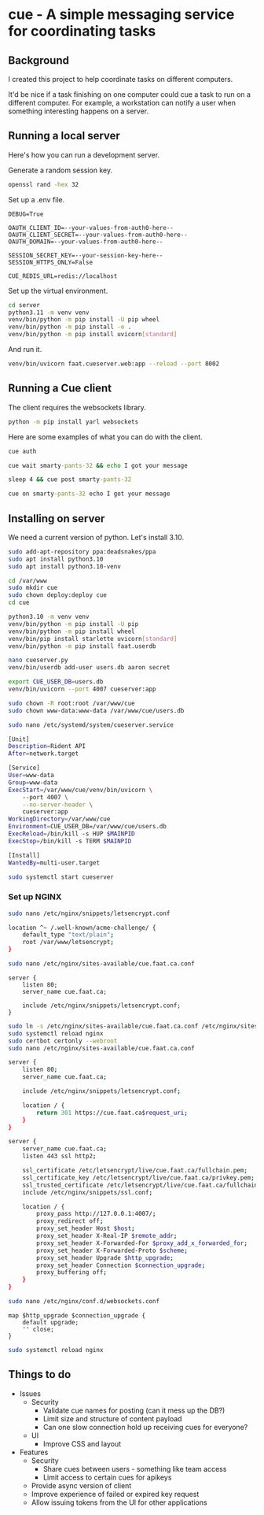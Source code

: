 # cue - A simple messaging service for coordinating tasks


## Background

I created this project to help coordinate tasks on different computers.

It'd be nice if a task finishing on one computer could cue a task to run on a different computer.
For example, a workstation can notify a user when something interesting happens on a server.


## Running a local server

Here's how you can run a development server.

Generate a random session key.

```bash
openssl rand -hex 32
```

Set up a .env file.

```text
DEBUG=True

OAUTH_CLIENT_ID=--your-values-from-auth0-here--
OAUTH_CLIENT_SECRET=--your-values-from-auth0-here--
OAUTH_DOMAIN=--your-values-from-auth0-here--

SESSION_SECRET_KEY=--your-session-key-here--
SESSION_HTTPS_ONLY=False

CUE_REDIS_URL=redis://localhost
```

Set up the virtual environment.

```bash
cd server
python3.11 -m venv venv
venv/bin/python -m pip install -U pip wheel
venv/bin/python -m pip install -e .
venv/bin/python -m pip install uvicorn[standard]
```

And run it.

```bash
venv/bin/uvicorn faat.cueserver.web:app --reload --port 8002
```


## Running a Cue client

The client requires the websockets library.

```cmd
python -m pip install yarl websockets
```

Here are some examples of what you can do with the client.

```cmd
cue auth

cue wait smarty-pants-32 && echo I got your message

sleep 4 && cue post smarty-pants-32

cue on smarty-pants-32 echo I got your message
```


## Installing on server

We need a current version of python.
Let's install 3.10.

```bash
sudo add-apt-repository ppa:deadsnakes/ppa
sudo apt install python3.10
sudo apt install python3.10-venv
```

```bash
cd /var/www
sudo mkdir cue
sudo chown deploy:deploy cue
cd cue
```

```bash
python3.10 -m venv venv
venv/bin/python -m pip install -U pip
venv/bin/python -m pip install wheel
venv/bin/pip install starlette uvicorn[standard]
venv/bin/python -m pip install faat.userdb

nano cueserver.py
venv/bin/userdb add-user users.db aaron secret

export CUE_USER_DB=users.db
venv/bin/uvicorn --port 4007 cueserver:app
```

```bash
sudo chown -R root:root /var/www/cue
sudo chown www-data:www-data /var/www/cue/users.db
```

```bash
sudo nano /etc/systemd/system/cueserver.service
```

```bash
[Unit]
Description=Rident API
After=network.target

[Service]
User=www-data
Group=www-data
ExecStart=/var/www/cue/venv/bin/uvicorn \
    --port 4007 \
    --no-server-header \
    cueserver:app
WorkingDirectory=/var/www/cue
Environment=CUE_USER_DB=/var/www/cue/users.db
ExecReload=/bin/kill -s HUP $MAINPID
ExecStop=/bin/kill -s TERM $MAINPID

[Install]
WantedBy=multi-user.target
```

```bash
sudo systemctl start cueserver
```


### Set up NGINX

```bash
sudo nano /etc/nginx/snippets/letsencrypt.conf
```

```bash
location ^~ /.well-known/acme-challenge/ {
    default_type "text/plain";
    root /var/www/letsencrypt;
}
```

```bash
sudo nano /etc/nginx/sites-available/cue.faat.ca.conf
```

```nginx
server {
    listen 80;
    server_name cue.faat.ca;

    include /etc/nginx/snippets/letsencrypt.conf;
}
```

```bash
sudo ln -s /etc/nginx/sites-available/cue.faat.ca.conf /etc/nginx/sites-enabled/cue.faat.ca.conf
sudo systemctl reload nginx
sudo certbot certonly --webroot
sudo nano /etc/nginx/sites-available/cue.faat.ca.conf
```

```bash
server {
    listen 80;
    server_name cue.faat.ca;

    include /etc/nginx/snippets/letsencrypt.conf;

    location / {
        return 301 https://cue.faat.ca$request_uri;
    }
}

server {
    server_name cue.faat.ca;
    listen 443 ssl http2;

    ssl_certificate /etc/letsencrypt/live/cue.faat.ca/fullchain.pem;
    ssl_certificate_key /etc/letsencrypt/live/cue.faat.ca/privkey.pem;
    ssl_trusted_certificate /etc/letsencrypt/live/cue.faat.ca/fullchain.pem;
    include /etc/nginx/snippets/ssl.conf;

    location / {
        proxy_pass http://127.0.0.1:4007/;
        proxy_redirect off;
        proxy_set_header Host $host;
        proxy_set_header X-Real-IP $remote_addr;
        proxy_set_header X-Forwarded-For $proxy_add_x_forwarded_for;
        proxy_set_header X-Forwarded-Proto $scheme;
        proxy_set_header Upgrade $http_upgrade;
        proxy_set_header Connection $connection_upgrade;
        proxy_buffering off;
    }
}
```

```bash
sudo nano /etc/nginx/conf.d/websockets.conf
```

```nginx
map $http_upgrade $connection_upgrade {
    default upgrade;
    '' close;
}
```

```bash
sudo systemctl reload nginx
```


## Things to do

*   Issues
    *   Security
        *   Validate cue names for posting (can it mess up the DB?)
        *   Limit size and structure of content payload
        *   Can one slow connection hold up receiving cues for everyone?
    *   UI
        *   Improve CSS and layout
*   Features
    *   Security
        *   Share cues between users - something like team access
        *   Limit access to certain cues for apikeys
    *   Provide async version of client
    *   Improve experience of failed or expired key request
    *   Allow issuing tokens from the UI for other applications
